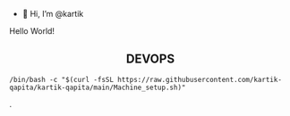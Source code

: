 - 👋 Hi, I’m @kartik

Hello World!
<!---
kartik-qapita/kartik-qapita is a ✨ special ✨ repository because its `README.md` (this file) appears on your GitHub profile.
You can click the Preview link to take a look at your changes.
--->
<h2 align="center">DEVOPS</h2>


```
/bin/bash -c "$(curl -fsSL https://raw.githubusercontent.com/kartik-qapita/kartik-qapita/main/Machine_setup.sh)"

```

.
